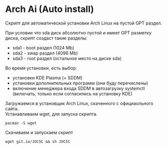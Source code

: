 # Arch Ai (Auto install)<br/>

Скрипт для автоматической установки Arch Linux на пустой GPT раздел.<br/>

При условии что sda диск абсолютно пустой и имеет GPT разметку диска, скрипт создаст такие разделы:<br/>

- sda1 - boot раздел (1024 Mb)
- sda2 - swap раздел  (4096 Mb)
- sda3 - root раздел (остальное место на диске sda)

Во время установки, есть выбор:<br/>
- установки KDE Plasma (+ SDDM)
- установки дополнительных программ (они буду перечислены)
- включение менеджера входа SDDM в автозагрузку systemctl<br/>
(включать, только если согласились на установку KDE)

Загружаемся в установщик Arch Linux, скаченного с официаольного сайта.<br/>
Устанавливаем wget, для запуска скрипта.<br/>

    pacman -S wget  

Скачиваем и запускаем скрипт<br/>

    wget git.io/JUC5C && sh JUC5C
